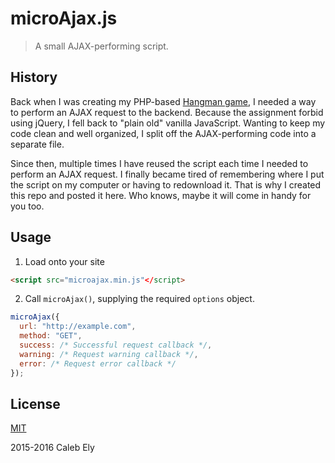 # microAjax.js #
> A small AJAX-performing script.

## History ##
Back when I was creating my PHP-based [Hangman game](https://triangle717.wordpress.com/2015/05/18/creating-hangman-in-php-and-javascript/),
I needed a way to perform an AJAX request to the backend. Because the assignment forbid using jQuery, I fell back to "plain old" vanilla JavaScript. Wanting to keep my code clean and well organized, I split off the AJAX-performing code into a separate file.

Since then, multiple times I have reused the script each time I needed to perform an AJAX request. I finally became tired of remembering where I put the script on my computer or having to redownload it. That is why I created this repo and posted it here. Who knows, maybe it will come in handy for you too.

## Usage ##
1. Load onto your site
```html
<script src="microajax.min.js"</script>
```
2. Call `microAjax()`, supplying the required `options` object.
```js
microAjax({
  url: "http://example.com",
  method: "GET",
  success: /* Successful request callback */,
  warning: /* Request warning callback */,
  error: /* Request error callback */
});
```

## License ##
[MIT](LICENSE)

2015-2016 Caleb Ely